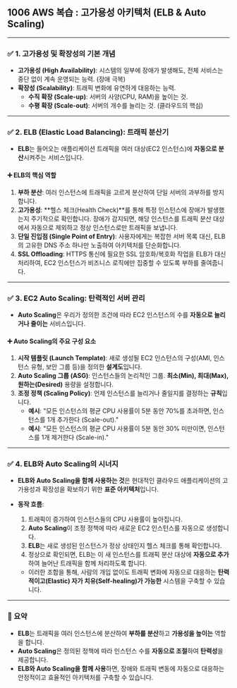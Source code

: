 ## 1006 AWS 복습 : 고가용성 아키텍처 (ELB & Auto Scaling)

---

### ✅ 1. 고가용성 및 확장성의 기본 개념

*   **고가용성 (High Availability)**: 시스템의 일부에 장애가 발생해도, 전체 서비스는 중단 없이 계속 운영되는 능력. (장애 극복)
*   **확장성 (Scalability)**: 트래픽 변화에 유연하게 대응하는 능력.
    *   **수직 확장 (Scale-up)**: 서버의 사양(CPU, RAM)을 높이는 것.
    *   **수평 확장 (Scale-out)**: 서버의 개수를 늘리는 것. (클라우드의 핵심)

---

### ✅ 2. ELB (Elastic Load Balancing): 트래픽 분산기

*   **ELB**는 들어오는 애플리케이션 트래픽을 여러 대상(EC2 인스턴스)에 **자동으로 분산**시켜주는 서비스입니다.

#### ➕ ELB의 핵심 역할

1.  **부하 분산**: 여러 인스턴스에 트래픽을 고르게 분산하여 단일 서버의 과부하를 방지합니다.
2.  **고가용성**: **헬스 체크(Health Check)**를 통해 특정 인스턴스에 장애가 발생했는지 주기적으로 확인합니다. 장애가 감지되면, 해당 인스턴스를 트래픽 분산 대상에서 자동으로 제외하고 정상 인스턴스로만 트래픽을 보냅니다.
3.  **단일 진입점 (Single Point of Entry)**: 사용자에게는 복잡한 서버 목록 대신, ELB의 고유한 DNS 주소 하나만 노출하여 아키텍처를 단순화합니다.
4.  **SSL Offloading**: HTTPS 통신에 필요한 SSL 암호화/복호화 작업을 ELB가 대신 처리하여, EC2 인스턴스가 비즈니스 로직에만 집중할 수 있도록 부하를 줄여줍니다.

---

### ✅ 3. EC2 Auto Scaling: 탄력적인 서버 관리

*   **Auto Scaling**은 우리가 정의한 조건에 따라 EC2 인스턴스의 수를 **자동으로 늘리거나 줄이는** 서비스입니다.

#### ➕ Auto Scaling의 주요 구성 요소

1.  **시작 템플릿 (Launch Template)**: 새로 생성될 EC2 인스턴스의 구성(AMI, 인스턴스 유형, 보안 그룹 등)을 정의한 **설계도**입니다.
2.  **Auto Scaling 그룹 (ASG)**: 인스턴스들의 논리적인 그룹. **최소(Min), 최대(Max), 원하는(Desired)** 용량을 설정합니다.
3.  **조정 정책 (Scaling Policy)**: 언제 인스턴스를 늘리거나 줄일지를 결정하는 **규칙**입니다.
    *   **예시**: "모든 인스턴스의 평균 CPU 사용률이 5분 동안 70%를 초과하면, 인스턴스를 1개 추가한다 (Scale-out)."
    *   **예시**: "모든 인스턴스의 평균 CPU 사용률이 5분 동안 30% 미만이면, 인스턴스를 1개 제거한다 (Scale-in)."

---

### ✅ 4. ELB와 Auto Scaling의 시너지

*   **ELB와 Auto Scaling을 함께 사용하는 것**은 현대적인 클라우드 애플리케이션의 고가용성과 확장성을 확보하기 위한 **표준 아키텍처**입니다.

*   **동작 흐름**:
    1.  트래픽이 증가하여 인스턴스들의 CPU 사용률이 높아집니다.
    2.  **Auto Scaling**이 조정 정책에 따라 새로운 EC2 인스턴스를 자동으로 생성합니다.
    3.  **ELB**는 새로 생성된 인스턴스가 정상 상태인지 헬스 체크를 통해 확인합니다.
    4.  정상으로 확인되면, ELB는 이 새 인스턴스를 트래픽 분산 대상에 **자동으로 추가**하여 늘어난 트래픽을 함께 처리하도록 합니다.
    *   이러한 조합을 통해, 사람의 개입 없이도 트래픽 변화에 자동으로 대응하는 **탄력적이고(Elastic) 자가 치유(Self-healing)가 가능한** 시스템을 구축할 수 있습니다.

---

### 📌 요약

*   **ELB**는 트래픽을 여러 인스턴스에 분산하여 **부하를 분산**하고 **가용성을 높이는** 역할을 합니다.
*   **Auto Scaling**은 정의된 정책에 따라 인스턴스 수를 **자동으로 조절**하여 **탄력성**을 제공합니다.
*   **ELB와 Auto Scaling을 함께 사용**하면, 장애와 트래픽 변동에 자동으로 대응하는 안정적이고 효율적인 아키텍처를 구축할 수 있습니다.